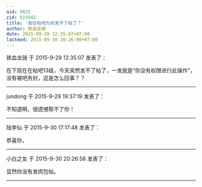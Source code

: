 ```yaml
---
aid: 9025
zid: 615942
title: '我在帖吧为何发不了帖了？'
author: 铁血龙骑
date: 2015-09-29 12:35:07+07:00
lastmod: 2015-09-30 20:26:00+07:00
---
```


铁血龙骑 于 2015-9-29 12:35:07 发表了：

在下现在在帖吧13级，今天突然发不了帖了，一发就是“你没有权限进行此操作”，没有被吧务封，这是怎么回事？？

---------

jundong 于 2015-9-29 19:37:19 发表了：

不知道啊，很遗憾帮不了你！

---------

陆李仙 于 2015-9-30 17:17:48 发表了：

恭喜你，

---------

小白之友 于 2015-9-30 20:26:58 发表了：

显然你没有发肉包帖。

---------

